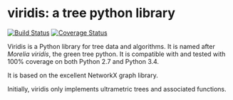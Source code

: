 # viridis: a tree python library

[![Build Status](https://travis-ci.org/jni/viridis.svg?branch=master)](https://travis-ci.org/jni/viridis)
[![Coverage Status](https://coveralls.io/repos/jni/viridis/badge.svg?branch=py3k)](https://coveralls.io/r/jni/viridis?branch=py3k)

Viridis is a Python library for tree data and algorithms. It is named
after _Morelia viridis_, the green tree python. It is compatible with and tested
with 100% coverage on both Python 2.7 and Python 3.4.

It is based on the excellent NetworkX graph library.

Initially, viridis only implements ultrametric trees and associated functions.
